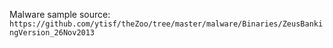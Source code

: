 

Malware sample source: `https://github.com/ytisf/theZoo/tree/master/malware/Binaries/ZeusBankingVersion_26Nov2013`

